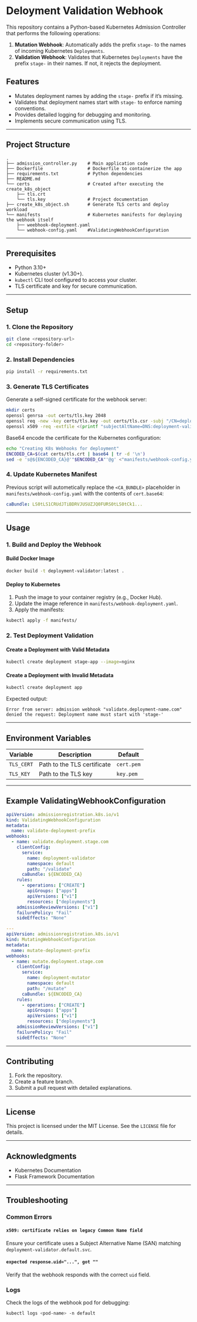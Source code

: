 # Deloyment Validation Webhook

This repository contains a Python-based Kubernetes Admission Controller that performs the following operations:

1. **Mutation Webhook**: Automatically adds the prefix `stage-` to the names of incoming Kubernetes `Deployments`.
2. **Validation Webhook**: Validates that Kubernetes `Deployments` have the prefix `stage-` in their names. If not, it rejects the deployment.


## Features

- Mutates deployment names by adding the `stage-` prefix if it’s missing.
- Validates that deployment names start with `stage-` to enforce naming conventions.
- Provides detailed logging for debugging and monitoring.
- Implements secure communication using TLS.

---

## Project Structure

```plaintext
.
├── admission_controller.py    # Main application code
├── Dockerfile                 # Dockerfile to containerize the app
├── requirements.txt           # Python dependencies
├── README.md 
└── certs                      # Created after executing the create_k8s_object
    ├── tls.crt
    └── tls.key                # Project documentation
├── create_k8s_object.sh       # Generate TLS certs and deploy workload
└── manifests                  # Kubernetes manifests for deploying the webhook itself
    ├── weebhook-deployment.yaml
    └── webhook-config.yaml    #ValidatingWebhookConfiguration
```

---

## Prerequisites

- Python 3.10+
- Kubernetes cluster (v1.30+).
- `kubectl` CLI tool configured to access your cluster.
- TLS certificate and key for secure communication.

---

## Setup

### 1. Clone the Repository
```bash
git clone <repository-url>
cd <repository-folder>
```

### 2. Install Dependencies
```bash
pip install -r requirements.txt
```

### 3. Generate TLS Certificates
Generate a self-signed certificate for the webhook server:

```bash
mkdir certs
openssl genrsa -out certs/tls.key 2048
openssl req -new -key certs/tls.key -out certs/tls.csr -subj "/CN=deployment-validator.default.svc"
openssl x509 -req -extfile <(printf "subjectAltName=DNS:deployment-validator.default.svc") -in certs/tls.csr -signkey certs/tls.key -out certs/tls.crt
```

Base64 encode the certificate for the Kubernetes configuration:
```bash
echo "Creating K8s Webhooks for deployment"
ENCODED_CA=$(cat certs/tls.crt | base64 | tr -d '\n')
sed -e 's@${ENCODED_CA}@'"$ENCODED_CA"'@g' <"manifests/webhook-config.yml" | kubectl create -f -
```

### 4. Update Kubernetes Manifest
Previous script will autometically replace the `<CA_BUNDLE>` placeholder in `manifests/webhook-config.yaml` with the contents of `cert.base64`:

```yaml
caBundle: LS0tLS1CRUdJTiBDRVJUSUZJQ0FURS0tLS0tCk1...
```

---

## Usage

### 1. Build and Deploy the Webhook

#### Build Docker Image
```bash
docker build -t deployment-validator:latest .

```

#### Deploy to Kubernetes
1. Push the image to your container registry (e.g., Docker Hub).
2. Update the image reference in `manifests/webhook-deployment.yaml`.
3. Apply the manifests:

```bash
kubectl apply -f manifests/
```

### 2. Test Deployment Validation

#### Create a Deployment with Valid Metadata
```bash
kubectl create deployment stage-app --image=nginx

```

#### Create a Deployment with Invalid Metadata
```bash
kubectl create deployment app
```
Expected output:
```
Error from server: admission webhook "validate.deployment-name.com" denied the request: Deployment name must start with 'stage-'
```

---

## Environment Variables

| Variable      | Description                     | Default     |
|---------------|---------------------------------|-------------|
| `TLS_CERT`    | Path to the TLS certificate     | `cert.pem`  |
| `TLS_KEY`     | Path to the TLS key             | `key.pem`   |

---

## Example ValidatingWebhookConfiguration

```yaml
apiVersion: admissionregistration.k8s.io/v1
kind: ValidatingWebhookConfiguration
metadata:
  name: validate-deployment-prefix
webhooks:
  - name: validate.deployment.stage.com
    clientConfig:
      service:
        name: deployment-validator
        namespace: default
        path: "/validate"
      caBundle: ${ENCODED_CA}
    rules:
      - operations: ["CREATE"]
        apiGroups: ["apps"]
        apiVersions: ["v1"]
        resources: ["deployments"]
    admissionReviewVersions: ["v1"]
    failurePolicy: "Fail"
    sideEffects: "None"

---
apiVersion: admissionregistration.k8s.io/v1
kind: MutatingWebhookConfiguration
metadata:
  name: mutate-deployment-prefix
webhooks:
  - name: mutate.deployment.stage.com
    clientConfig:
      service:
        name: deployment-mutator
        namespace: default
        path: "/mutate"
      caBundle: ${ENCODED_CA}
    rules:
      - operations: ["CREATE"]
        apiGroups: ["apps"]
        apiVersions: ["v1"]
        resources: ["deployments"]
    admissionReviewVersions: ["v1"]
    failurePolicy: "Fail"
    sideEffects: "None"
```

---

## Contributing

1. Fork the repository.
2. Create a feature branch.
3. Submit a pull request with detailed explanations.

---

## License
This project is licensed under the MIT License. See the `LICENSE` file for details.

---

## Acknowledgments
- Kubernetes Documentation
- Flask Framework Documentation

---

## Troubleshooting

### Common Errors

#### `x509: certificate relies on legacy Common Name field`
Ensure your certificate uses a Subject Alternative Name (SAN) matching `deployment-validator.default.svc`.

#### `expected response.uid="...", got ""`
Verify that the webhook responds with the correct `uid` field.

### Logs
Check the logs of the webhook pod for debugging:
```bash
kubectl logs <pod-name> -n default
```

